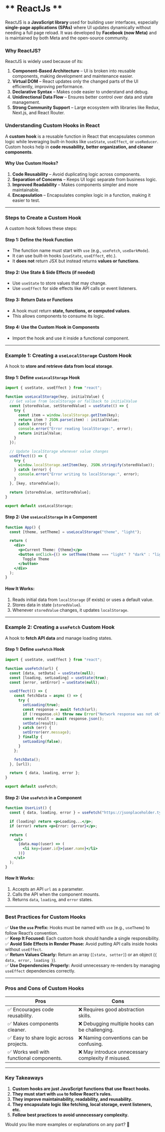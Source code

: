 # ** ReactJs **


ReactJS is a **JavaScript library** used for building user interfaces, especially **single-page applications (SPAs)** where UI updates dynamically without needing a full page reload. It was developed by **Facebook (now Meta)** and is maintained by both Meta and the open-source community.

### **Why ReactJS?**
ReactJS is widely used because of its:
1. **Component-Based Architecture** – UI is broken into reusable components, making development and maintenance easier.
2. **Virtual DOM** – React updates only the changed parts of the UI efficiently, improving performance.
3. **Declarative Syntax** – Makes code easier to understand and debug.
4. **Unidirectional Data Flow** – Ensures better control over data and state management.
5. **Strong Community Support** – Large ecosystem with libraries like Redux, Next.js, and React Router.



### **Understanding Custom Hooks in React**

A **custom hook** is a reusable function in React that encapsulates common logic while leveraging built-in hooks like `useState`, `useEffect`, or `useReducer`. Custom hooks help in **code reusability, better organization, and cleaner components**.

#### **Why Use Custom Hooks?**
1. **Code Reusability** – Avoid duplicating logic across components.
2. **Separation of Concerns** – Keeps UI logic separate from business logic.
3. **Improved Readability** – Makes components simpler and more maintainable.
4. **Encapsulation** – Encapsulates complex logic in a function, making it easier to test.

---

### **Steps to Create a Custom Hook**
A custom hook follows these steps:

#### **Step 1: Define the Hook Function**
- The function name must start with `use` (e.g., `useFetch`, `useDarkMode`).
- It can use built-in hooks (`useState`, `useEffect`, etc.).
- It **does not** return JSX but instead returns **values or functions**.

#### **Step 2: Use State & Side Effects (if needed)**
- Use `useState` to store values that may change.
- Use `useEffect` for side effects like API calls or event listeners.

#### **Step 3: Return Data or Functions**
- A hook must return **state, functions, or computed values**.
- This allows components to consume its logic.

#### **Step 4: Use the Custom Hook in Components**
- Import the hook and use it inside a functional component.

---

### **Example 1: Creating a `useLocalStorage` Custom Hook**
A hook to **store and retrieve data from local storage**.

#### **Step 1: Define `useLocalStorage` Hook**
```jsx
import { useState, useEffect } from "react";

function useLocalStorage(key, initialValue) {
  // Get value from localStorage or fallback to initialValue
  const [storedValue, setStoredValue] = useState(() => {
    try {
      const item = window.localStorage.getItem(key);
      return item ? JSON.parse(item) : initialValue;
    } catch (error) {
      console.error("Error reading localStorage:", error);
      return initialValue;
    }
  });

  // Update localStorage whenever value changes
  useEffect(() => {
    try {
      window.localStorage.setItem(key, JSON.stringify(storedValue));
    } catch (error) {
      console.error("Error writing to localStorage:", error);
    }
  }, [key, storedValue]);

  return [storedValue, setStoredValue];
}

export default useLocalStorage;
```

#### **Step 2: Use `useLocalStorage` in a Component**
```jsx
function App() {
  const [theme, setTheme] = useLocalStorage("theme", "light");

  return (
    <div>
      <p>Current Theme: {theme}</p>
      <button onClick={() => setTheme(theme === "light" ? "dark" : "light")}>
        Toggle Theme
      </button>
    </div>
  );
}
```

#### **How It Works:**
1. Reads initial data from `localStorage` (if exists) or uses a default value.
2. Stores data in state (`storedValue`).
3. Whenever `storedValue` changes, it updates `localStorage`.

---

### **Example 2: Creating a `useFetch` Custom Hook**
A hook to **fetch API data** and manage loading states.

#### **Step 1: Define `useFetch` Hook**
```jsx
import { useState, useEffect } from "react";

function useFetch(url) {
  const [data, setData] = useState(null);
  const [loading, setLoading] = useState(true);
  const [error, setError] = useState(null);

  useEffect(() => {
    const fetchData = async () => {
      try {
        setLoading(true);
        const response = await fetch(url);
        if (!response.ok) throw new Error("Network response was not ok");
        const result = await response.json();
        setData(result);
      } catch (err) {
        setError(err.message);
      } finally {
        setLoading(false);
      }
    };

    fetchData();
  }, [url]);

  return { data, loading, error };
}

export default useFetch;
```

#### **Step 2: Use `useFetch` in a Component**
```jsx
function UserList() {
  const { data, loading, error } = useFetch("https://jsonplaceholder.typicode.com/users");

  if (loading) return <p>Loading...</p>;
  if (error) return <p>Error: {error}</p>;

  return (
    <ul>
      {data.map((user) => (
        <li key={user.id}>{user.name}</li>
      ))}
    </ul>
  );
}
```

#### **How It Works:**
1. Accepts an API `url` as a parameter.
2. Calls the API when the component mounts.
3. Returns `data`, `loading`, and `error` states.

---

### **Best Practices for Custom Hooks**
✅ **Use the `use` Prefix:** Hooks must be named with `use` (e.g., `useTheme`) to follow React’s convention.  
✅ **Keep It Focused:** Each custom hook should handle a single responsibility.  
✅ **Avoid Side Effects in Render Phase:** Avoid putting API calls inside hooks without `useEffect`.  
✅ **Return Values Clearly:** Return an array (`[state, setter]`) or an object (`{ data, error, loading }`).  
✅ **Use Dependencies Properly:** Avoid unnecessary re-renders by managing `useEffect` dependencies correctly.  

---

### **Pros and Cons of Custom Hooks**
| Pros | Cons |
|------|------|
| ✅ Encourages code reusability. | ❌ Requires good abstraction skills. |
| ✅ Makes components cleaner. | ❌ Debugging multiple hooks can be challenging. |
| ✅ Easy to share logic across projects. | ❌ Naming conventions can be confusing. |
| ✅ Works well with functional components. | ❌ May introduce unnecessary complexity if misused. |

---

### **Key Takeaways**
1. **Custom hooks are just JavaScript functions that use React hooks.**
2. **They must start with `use` to follow React’s rules.**
3. **They improve maintainability, readability, and reusability.**
4. **They encapsulate logic like fetching, local storage, event listeners, etc.**
5. **Follow best practices to avoid unnecessary complexity.**

Would you like more examples or explanations on any part? 🚀
